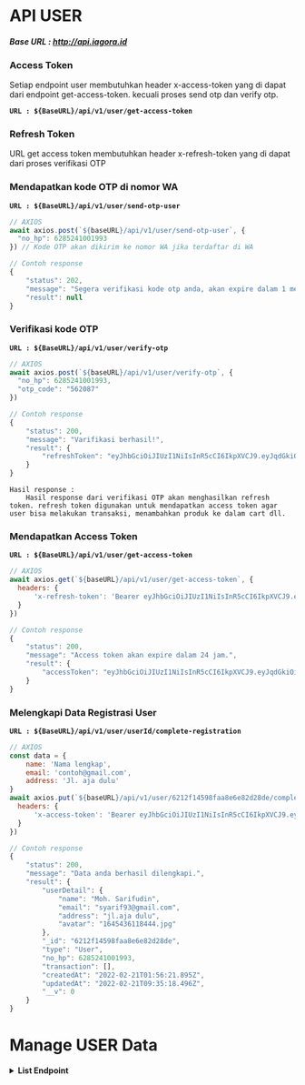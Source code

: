 # **API USER**

#### ***Base URL : http://api.iagora.id***

### Access Token

Setiap endpoint user membutuhkan header x-access-token yang di dapat dari endpoint get-access-token. kecuali proses send otp dan verify otp.

**`URL : ${BaseURL}/api/v1/user/get-access-token`**

### Refresh Token

URL get access token membutuhkan header x-refresh-token yang di dapat dari proses verifikasi OTP

### Mendapatkan kode OTP di nomor WA
**`URL : ${BaseURL}/api/v1/user/send-otp-user`**
```js
// AXIOS
await axios.post(`${baseURL}/api/v1/user/send-otp-user`, {
  "no_hp": 6285241001993
}) // Kode OTP akan dikirim ke nomor WA jika terdaftar di WA

// Contoh response
{
    "status": 202,
    "message": "Segera verifikasi kode otp anda, akan expire dalam 1 menit",
    "result": null
}
```

### Verifikasi kode OTP
**`URL : ${BaseURL}/api/v1/user/verify-otp`**
```js
// AXIOS
await axios.post(`${baseURL}/api/v1/user/verify-otp`, {
  "no_hp": 6285241001993,
  "otp_code": "562087"
})

// Contoh response
{
    "status": 200,
    "message": "Varifikasi berhasil!",
    "result": {
        "refreshToken": "eyJhbGciOiJIUzI1NiIsInR5cCI6IkpXVCJ9.eyJqdGkiOiI2MjBhNDZlNTg1MDVmNzU1M2U4NTZmNDAiLCJub19ocCI6IjYyODIxMTYxMDQwMTYiLCJpc3MiOiJodHRwOi8vaWFnb3JhLmlkIiwiYXVkIjoiaHR0cDovL2lhZ29yYS5pZCIsImlhdCI6MTY0NTQzNTM2MCwiZXhwIjoxNjQ4MDI3MzYwfQ.mF3TkBQzQL6fgWJXCmt3HMK86EMn4maeSgL_HpfWgKw"
    }
}
```

```text
Hasil response : 
    Hasil response dari verifikasi OTP akan menghasilkan refresh token. refresh token digunakan untuk mendapatkan access token agar user bisa melakukan transaksi, menambahkan produk ke dalam cart dll.
```

### Mendapatkan Access Token
**`URL : ${BaseURL}/api/v1/user/get-access-token`**
```js
// AXIOS
await axios.get(`${baseURL}/api/v1/user/get-access-token`, {
  headers: {
      'x-refresh-token': 'Bearer eyJhbGciOiJIUzI1NiIsInR5cCI6IkpXVCJ9.eyJqdGkiOiI2MjBhNDZlNTg1MDVmNzU1M2U4NTZmNDAiLCJub19ocCI6IjYyODIxMTYxMDQwMTYiLCJpc3MiOiJodHRwOi8vaWFnb3JhLmlkIiwiYXVkIjoiaHR0cDovL2lhZ29yYS5pZCIsImlhdCI6MTY0NTQzNTM2MCwiZXhwIjoxNjQ4MDI3MzYwfQ.mF3TkBQzQL6fgWJXCmt3HMK86EMn4maeSgL_HpfWgKw'
  }
})

// Contoh response
{
    "status": 200,
    "message": "Access token akan expire dalam 24 jam.",
    "result": {
        "accessToken": "eyJhbGciOiJIUzI1NiIsInR5cCI6IkpXVCJ9.eyJqdGkiOiI2MjEyZjE0NTk4ZmFhOGU2ZTgyZDI4ZGUiLCJub19ocCI6NjI4MjExNjEwNDAxNiwiaXNzIjoiaHR0cDovL2xvY2FsaG9zdCIsImF1ZCI6Imh0dHA6Ly9sb2NhbGhvc3QiLCJpYXQiOjE2NDU0MzU4NDgsImV4cCI6MTY0NTUyMjI0OH0.yMha3e80dQDPlvw_2Ou6hA3XyNAcBjlZzEF_meo42l8"
    }
}
```

### Melengkapi Data Registrasi User
**`URL : ${BaseURL}/api/v1/user/userId/complete-registration`**
```js
// AXIOS
const data = {
    name: 'Nama lengkap',
    email: 'contoh@gmail.com',
    address: 'Jl. aja dulu'
}
await axios.put(`${baseURL}/api/v1/user/6212f14598faa8e6e82d28de/complete-registration`, data, {
  headers: {
      'x-access-token': 'Bearer eyJhbGciOiJIUzI1NiIsInR5cCI6IkpXVCJ9.eyJqdGkiOiI2MjEyZjE0NTk4ZmFhOGU2ZTgyZDI4ZGUiLCJub19ocCI6NjI4MjExNjEwNDAxNiwiaXNzIjoiaHR0cDovL2xvY2FsaG9zdCIsImF1ZCI6Imh0dHA6Ly9sb2NhbGhvc3QiLCJpYXQiOjE2NDU0MzU4NDgsImV4cCI6MTY0NTUyMjI0OH0.yMha3e80dQDPlvw_2Ou6hA3XyNAcBjlZzEF_meo42l8'
  }
})

// Contoh response
{
    "status": 200,
    "message": "Data anda berhasil dilengkapi.",
    "result": {
        "userDetail": {
            "name": "Moh. Sarifudin",
            "email": "syarif93@gmail.com",
            "address": "jl.aja dulu",
            "avatar": "1645436118444.jpg"
        },
        "_id": "6212f14598faa8e6e82d28de",
        "type": "User",
        "no_hp": 6285241001993,
        "transaction": [],
        "createdAt": "2022-02-21T01:56:21.895Z",
        "updatedAt": "2022-02-21T09:35:18.496Z",
        "__v": 0
    }
}
```

# Manage USER Data

**<details><summary>List Endpoint</summary>**
### **1. Get User Data**
Endpoint get user data membutuhkan header x-access-token yang di dapat dari endpoint get-access-token.

**`URL : ${BaseURL}/api/v1/user/get-data`**
```js
// AXIOS
await axios.get(`${baseURL}/api/v1/user/get-data`, {
  headers: {
      'x-access-token': 'Bearer eyJhbGciOiJIUzI1NiIsInR5cCI6IkpXVCJ9.eyJqdGkiOiI2MjEyZjE0NTk4ZmFhOGU2ZTgyZDI4ZGUiLCJub19ocCI6NjI4MjExNjEwNDAxNiwiaXNzIjoiaHR0cDovL2xvY2FsaG9zdCIsImF1ZCI6Imh0dHA6Ly9sb2NhbGhvc3QiLCJpYXQiOjE2NDU0MzU4NDgsImV4cCI6MTY0NTUyMjI0OH0.yMha3e80dQDPlvw_2Ou6hA3XyNAcBjlZzEF_meo42l8'
  }
})

// Contoh response
{
    "status": 200,
    "message": "Success!",
    "result": {
        "userDetail": {
            "name": "Syarif",
            "email": "test@test.com",
            "address": "jl."
        },
        "_id": "6218bb4d03faab15554bb78b",
        "type": "User",
        "no_hp": 6282116104016,
        "transaction": [],
        "createdAt": "2022-02-25T11:19:41.546Z",
        "updatedAt": "2022-02-25T11:20:15.707Z",
        "__v": 0
    }
}
```
### **2. Update User Data**
Endpoint update user data membutuhkan header x-access-token yang di dapat dari endpoint get-access-token.

**`URL : ${BaseURL}/api/v1/user/update-data`**
```js
// Body dari setiap endpoint bersifat opsional, bisa hanya satu data atau lebih
// Contohnya isi body hanya satu data :
const data = {
    name: "Moh. Sarifudin"
}
// Contoh dua data :
const data = {
    name: "Moh. Sarifudin",
    email: "test@test.com"
}
// Contoh upload avatar
const formData = new FormData()
formData.append('avatar', avatarImage)


// AXIOS
await axios.put(`${baseURL}/api/v1/user/update-data`, data | formData , {
  headers: {
      'x-access-token': 'Bearer eyJhbGciOiJIUzI1NiIsInR5cCI6IkpXVCJ9.eyJqdGkiOiI2MjEyZjE0NTk4ZmFhOGU2ZTgyZDI4ZGUiLCJub19ocCI6NjI4MjExNjEwNDAxNiwiaXNzIjoiaHR0cDovL2xvY2FsaG9zdCIsImF1ZCI6Imh0dHA6Ly9sb2NhbGhvc3QiLCJpYXQiOjE2NDU0MzU4NDgsImV4cCI6MTY0NTUyMjI0OH0.yMha3e80dQDPlvw_2Ou6hA3XyNAcBjlZzEF_meo42l8'
  }
})

// Contoh response
{
    "status": 200,
    "message": "Success!",
    "result": {
        "userDetail": {
            "name": "Moh. Sarifudin",
            "email": "syarif93@gmail.com",
            "address": "jl. aja dulu",
            "avatar": "1646098312627.jpg"
        },
        "_id": "6218bb4d03faab15554bb78b",
        "type": "User",
        "no_hp": 6282116104016,
        "transaction": [],
        "createdAt": "2022-02-25T11:19:41.546Z",
        "updatedAt": "2022-03-01T01:31:52.669Z",
        "__v": 0
    }
}
```

### **3. Add User Address**
Endpoint add user address membutuhkan header x-access-token yang di dapat dari endpoint get-access-token.

**`URL : ${BaseURL}/api/v1/user/add-address`**
```js

// Contoh data :
const data = {
    "recipientName": "Odie",
    "addressName": "Rumah Odie",
    "fullAddress": "Jalan Utama, nomor 23",
    "addressDetails": "Pagar hitam",
    "phoneNumber": "6282133555115",
    "latitude": 53.46,
    "longitude": -2.29
}

// AXIOS
await axios.put(`${baseURL}/api/v1/user/add-address`, data | formData , {
  headers: {
      'x-access-token': 'Bearer eyJhbGciOiJIUzI1NiIsInR5cCI6IkpXVCJ9.eyJqdGkiOiI2MjEyZjE0NTk4ZmFhOGU2ZTgyZDI4ZGUiLCJub19ocCI6NjI4MjExNjEwNDAxNiwiaXNzIjoiaHR0cDovL2xvY2FsaG9zdCIsImF1ZCI6Imh0dHA6Ly9sb2NhbGhvc3QiLCJpYXQiOjE2NDU0MzU4NDgsImV4cCI6MTY0NTUyMjI0OH0.yMha3e80dQDPlvw_2Ou6hA3XyNAcBjlZzEF_meo42l8'
  }
})

// Contoh response
{
    "status": 200,
    "message": "Success!",
    "result": {
        "userDetail": {
            "checkoutAddress": null,
            "name": "Harry Magguire2",
            "email": "harry2@emyu.com",
            "address": "City of Manchester",
            "avatar": "http://api.iagora.id/image/user/default.png",
            "addressHistories": [
                {
                    "recipientName": "Steven",
                    "addressName": "Rumah Steven",
                    "fullAddress": "Jalan Steven, nomor 23",
                    "addressDetails": "Pagar hitam",
                    "phoneNumber": "6282132351252332",
                    "latitude": 73.46,
                    "longitude": 202.29,
                    "_id": "627f1f76ac21db2373cb8fc0"
                },
                {
                    "recipientName": "Odie",
                    "addressName": "Rumah Odie",
                    "fullAddress": "Jalan Utama, nomor 23",
                    "addressDetails": "Pagar hitam",
                    "phoneNumber": "6282133555115",
                    "latitude": 53.46,
                    "longitude": -2.29,
                    "_id": "627f236da4a7ecb8e7bad418"
                }
            ]
        },
        "_id": "627a54e7b510c0116d4abd7c",
        "type": "User",
        "no_hp": 6282133555115,
        "createdAt": "2022-05-10T12:04:55.593Z",
        "updatedAt": "2022-05-14T03:35:09.360Z",
        "__v": 3,
        "cart": "627e1644b510c0116d4ac167"
    }
}
```
  
Perlu di Note bahwa alamat masuk ke key addressHistories dan mendapatkan objectId per alamat.
  
### **4. Delete User Address**
Endpoint Delete user address membutuhkan header x-access-token yang di dapat dari endpoint get-access-token.

**`URL : ${BaseURL}/api/v1/user/delete-address`**
```js
// Menggunakan ObjectId untuk alamat yang akan dihapus sebagai acuan
// Contoh data :
const data = {
    "addressId": "627f1f76ac21db2373cb8fc0"
}

// AXIOS
await axios.put(`${baseURL}/api/v1/user/add-address`, data | formData , {
  headers: {
      'x-access-token': 'Bearer eyJhbGciOiJIUzI1NiIsInR5cCI6IkpXVCJ9.eyJqdGkiOiI2MjEyZjE0NTk4ZmFhOGU2ZTgyZDI4ZGUiLCJub19ocCI6NjI4MjExNjEwNDAxNiwiaXNzIjoiaHR0cDovL2xvY2FsaG9zdCIsImF1ZCI6Imh0dHA6Ly9sb2NhbGhvc3QiLCJpYXQiOjE2NDU0MzU4NDgsImV4cCI6MTY0NTUyMjI0OH0.yMha3e80dQDPlvw_2Ou6hA3XyNAcBjlZzEF_meo42l8'
  }
})

// Contoh response
{
    "status": 200,
    "message": "Success!",
    "result": {
        "userDetail": {
            "checkoutAddress": null,
            "name": "Harry Magguire2",
            "email": "harry2@emyu.com",
            "address": "City of Manchester",
            "avatar": "http://api.iagora.id/image/user/default.png",
            "addressHistories": [
                {
                    "recipientName": "Odie",
                    "addressName": "Rumah Odie",
                    "fullAddress": "Jalan Utama, nomor 23",
                    "addressDetails": "Pagar hitam",
                    "phoneNumber": "6282133555115",
                    "latitude": 53.46,
                    "longitude": -2.29,
                    "_id": "627f236da4a7ecb8e7bad418"
                }
            ]
        },
        "_id": "627a54e7b510c0116d4abd7c",
        "type": "User",
        "no_hp": 6282133555115,
        "createdAt": "2022-05-10T12:04:55.593Z",
        "updatedAt": "2022-05-14T03:35:45.110Z",
        "__v": 3,
        "cart": "627e1644b510c0116d4ac167"
    }
}
```
  
Perlu di Note bahwa salah satu addressHistories terhapus.
  
### **5. Set Checkout Address**
Endpoint Set Checkout Address membutuhkan header x-access-token yang di dapat dari endpoint get-access-token.

**`URL : ${BaseURL}/api/v1/user/delete-address`**
```js
// Menggunakan ObjectId salah satu alamat sebagai acuan
// Contoh data :
const data = {
    "addressId": "627f236da4a7ecb8e7bad418"
}

// AXIOS
await axios.put(`${baseURL}/api/v1/user/add-address`, data | formData , {
  headers: {
      'x-access-token': 'Bearer eyJhbGciOiJIUzI1NiIsInR5cCI6IkpXVCJ9.eyJqdGkiOiI2MjEyZjE0NTk4ZmFhOGU2ZTgyZDI4ZGUiLCJub19ocCI6NjI4MjExNjEwNDAxNiwiaXNzIjoiaHR0cDovL2xvY2FsaG9zdCIsImF1ZCI6Imh0dHA6Ly9sb2NhbGhvc3QiLCJpYXQiOjE2NDU0MzU4NDgsImV4cCI6MTY0NTUyMjI0OH0.yMha3e80dQDPlvw_2Ou6hA3XyNAcBjlZzEF_meo42l8'
  }
})

// Contoh response
{
    "status": 200,
    "message": "Success!",
    "result": {
        "userDetail": {
            "checkoutAddress": {
                "recipientName": "Odie",
                "addressName": "Rumah Odie",
                "fullAddress": "Jalan Utama, nomor 23",
                "addressDetails": "Pagar hitam",
                "phoneNumber": "6282133555115",
                "latitude": 53.46,
                "longitude": -2.29
            },
            "name": "Harry Magguire2",
            "email": "harry2@emyu.com",
            "address": "City of Manchester",
            "avatar": "http://api.iagora.id/image/user/default.png",
            "addressHistories": [
                {
                    "recipientName": "Odie",
                    "addressName": "Rumah Odie",
                    "fullAddress": "Jalan Utama, nomor 23",
                    "addressDetails": "Pagar hitam",
                    "phoneNumber": "6282133555115",
                    "latitude": 53.46,
                    "longitude": -2.29,
                    "_id": "627f236da4a7ecb8e7bad418"
                }
            ]
        },
        "_id": "627a54e7b510c0116d4abd7c",
        "type": "User",
        "no_hp": 6282133555115,
        "createdAt": "2022-05-10T12:04:55.593Z",
        "updatedAt": "2022-05-14T03:36:16.297Z",
        "__v": 3,
        "cart": "627e1644b510c0116d4ac167"
    }
}
```
  
Perlu di Note key checkoutAddress telah terisi.

</details>

